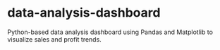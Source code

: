 # data-analysis-dashboard
Python-based data analysis dashboard using Pandas and Matplotlib to visualize sales and profit trends.
